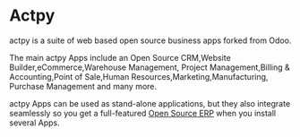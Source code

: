 
Actpy
=======

actpy is a suite of web based open source business apps forked from Odoo. 

The main actpy Apps include an Open Source CRM,Website Builder,eCommerce,Warehouse Management,
Project Management,Billing &amp; Accounting,Point of Sale,Human Resources,Marketing,Manufacturing,
Purchase Management and many more.

actpy Apps can be used as stand-alone applications, but they also integrate seamlessly so you get
a full-featured <a href="https://actpy.com">Open Source ERP</a> when you install several Apps.



